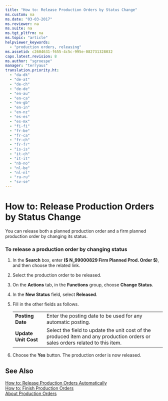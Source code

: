 ```yaml
---
title: "How to: Release Production Orders by Status Change"
ms.custom: na
ms.date: "03-03-2017"
ms.reviewer: na
ms.suite: na
ms.tgt_pltfrm: na
ms.topic: "article"
helpviewer_keywords: 
  - "production orders, releasing"
ms.assetid: c2604631-f655-4c5c-995e-082731328032
caps.latest.revision: 8
ms.author: "sgroespe"
manager: "terryaus"
translation.priority.ht: 
  - "da-dk"
  - "de-at"
  - "de-ch"
  - "de-de"
  - "en-au"
  - "en-ca"
  - "en-gb"
  - "en-in"
  - "en-nz"
  - "es-es"
  - "es-mx"
  - "fi-fi"
  - "fr-be"
  - "fr-ca"
  - "fr-ch"
  - "fr-fr"
  - "is-is"
  - "it-ch"
  - "it-it"
  - "nb-no"
  - "nl-be"
  - "nl-nl"
  - "ru-ru"
  - "sv-se"
---
```

# How to: Release Production Orders by Status Change
You can release both a planned production order and a firm planned production order by changing its status.  
  
### To release a production order by changing status  
  
1.  In the **Search** box, enter **\($ N\_99000829 Firm Planned Prod. Order $\)**, and then choose the related link.  
  
2.  Select the production order to be released.  
  
3.  On the **Actions** tab, in the **Functions** group, choose **Change Status**.  
  
4.  In the **New Status** field, select **Released**.  
  
5.  Fill in the other fields as follows.  
  
    |||  
    |-|-|  
    |**Posting Date**|Enter the posting date to be used for any automatic posting.|  
    |**Update Unit Cost**|Select the field to update the unit cost of the produced item and any production orders or sales orders related to this item.|  
  
6.  Choose the **Yes** button. The production order is now released.  
  
## See Also  
 [How to: Release Production Orders Automatically](../OperationsPlanning/how-to-release-production-orders-automatically.md)   
 [How to: Finish Production Orders](../Production/how-to-finish-production-orders.md)   
 [About Production Orders](../Production/about-production-orders.md)